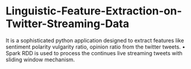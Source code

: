# Linguistic-Feature-Extraction-on-Twitter-Streaming-Data
It is a sophisticated python application designed to extract features like sentiment polarity vulgarity ratio, opinion ratio from the twitter tweets. • Spark RDD is used to process the continues live streaming tweets with sliding window mechanism.
